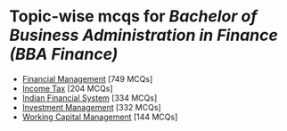 # Topic-wise mcqs for *Bachelor of Business Administration in Finance (BBA Finance)*

- [Financial Management](https://mcqmate.com/topic/financial-management) [749 MCQs]
- [Income Tax](https://mcqmate.com/topic/income-tax) [204 MCQs]
- [Indian Financial System](https://mcqmate.com/topic/indian-financial-system) [334 MCQs]
- [Investment Management](https://mcqmate.com/topic/investment-management) [332 MCQs]
- [Working Capital Management](https://mcqmate.com/topic/working-capital-management) [144 MCQs]
